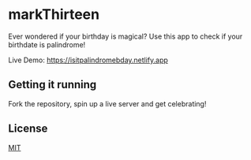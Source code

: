# markThirteen

Ever wondered if your birthday is magical? Use this app to check if your birthdate is palindrome!

Live Demo: https://isitpalindromebday.netlify.app

## Getting it running

Fork the repository, spin up a live server and get celebrating!

## License
[MIT](https://choosealicense.com/licenses/mit/)
